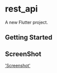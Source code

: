 # rest_api

A new Flutter project.

## Getting Started

## ScreenShot

['Screenshot']('screenshot/screenshot.jpg')